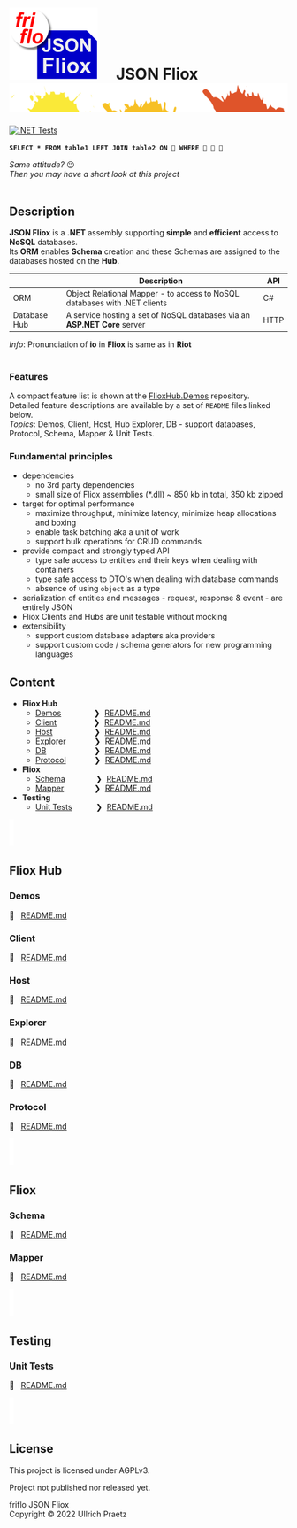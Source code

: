 

# ![logo](docs/images/Json-Fliox.svg)     **JSON Fliox**      ![SPLASH](docs/images/paint-splatter.svg)

[![.NET Tests](https://github.com/friflo/Friflo.Json.Fliox/workflows/.NET/badge.svg)](https://github.com/friflo/Friflo.Json.Fliox/actions)


__`SELECT * FROM table1 LEFT JOIN table2 ON 💩 WHERE 💩 💩 💩`__

*Same attitude?* 😉  
*Then you may have a short look at this project*  <br/><br/>


## Description
**JSON Fliox** is a **.NET** assembly supporting **simple** and **efficient** access to **NoSQL** databases.  
Its **ORM** enables **Schema** creation and these Schemas are assigned to the databases hosted on the **Hub**.

|              | Description                                                               | API  |
| ------------ | ------------------------------------------------------------------------- | ---- |
| ORM          | Object Relational Mapper - to access to NoSQL databases with .NET clients | C#   |
| Database Hub | A service hosting a set of NoSQL databases via an **ASP.NET Core** server | HTTP |

*Info*: Pronunciation of **io** in **Fliox** is same as in **Riot** <br/><br/>

### Features

A compact feature list is shown at the [FlioxHub.Demos](https://github.com/friflo/FlioxHub.Demos/blob/main/README.md#features) repository.  
Detailed feature descriptions are available by a set of `README` files linked below.  
*Topics*: Demos, Client, Host, Hub Explorer, DB - support databases, Protocol, Schema, Mapper & Unit Tests.

### Fundamental principles

- dependencies
    - no 3rd party dependencies
    - small size of Fliox assemblies (*.dll) ~ 850 kb in total, 350 kb zipped
- target for optimal performance
    - maximize throughput, minimize latency, minimize heap allocations and boxing
    - enable task batching aka a unit of work
    - support bulk operations for CRUD commands
- provide compact and strongly typed API
    - type safe access to entities and their keys when dealing with containers  
    - type safe access to DTO's when dealing with database commands
    - absence of using `object` as a type
- serialization of entities and messages - request, response & event - are entirely JSON
- Fliox Clients and Hubs are unit testable without mocking
- extensibility
    - support custom database adapters aka providers
    - support custom code / schema generators for new programming languages



## Content
- **Fliox Hub**
    - [Demos](#demos)               ❯  [README.md](https://github.com/friflo/FlioxHub.Demos/blob/main/README.md)
    - [Client](#client)                 ❯  [README.md](Json/Fliox.Hub/Client/README.md)
    - [Host](#host)                   ❯  [README.md](Json/Fliox.Hub/Host/README.md)
    - [Explorer](#explorer)             ❯  [README.md](Json/Fliox.Hub.Explorer/README.md)
    - [DB](#db)                      ❯  [README.md](Json/Fliox.Hub/DB/README.md)
    - [Protocol](#protocol)             ❯  [README.md](Json/Fliox.Hub/Protocol/README.md)
- **Fliox**
    - [Schema](#schema)              ❯  [README.md](Json/Fliox/Schema/README.md)
    - [Mapper](#mapper)              ❯  [README.md](Json/Fliox/Mapper/README.md)
- **Testing**
    - [Unit Tests](#unit-tests)           ❯  [README.md](Json.Tests/README.md)



![section](docs/images/new-section.png)

## **Fliox Hub**

### **Demos**

📄   [README.md](https://github.com/friflo/FlioxHub.Demos/blob/main/README.md)


### **Client**
📄   [README.md](Json/Fliox.Hub/Client/README.md)


### **Host**
📄   [README.md](Json/Fliox.Hub/Host/README.md)


### **Explorer**
📄   [README.md](Json/Fliox.Hub.Explorer/README.md)


### **DB**
📄   [README.md](Json/Fliox.Hub/DB/README.md)


### **Protocol**
📄   [README.md](Json/Fliox.Hub/Protocol/README.md)





![section](docs/images/new-section.png)

## **Fliox**

### **Schema**
📄   [README.md](Json/Fliox/Schema/README.md)


### **Mapper**
📄   [README.md](Json/Fliox/Mapper/README.md)




![section](docs/images/new-section.png)

## **Testing**

### **Unit Tests**
📄   [README.md](Json.Tests/README.md)




![section](docs/images/new-section.png)

## License

This project is licensed under AGPLv3.

Project not published nor released yet.

friflo JSON Fliox  
Copyright © 2022 Ullrich Praetz
